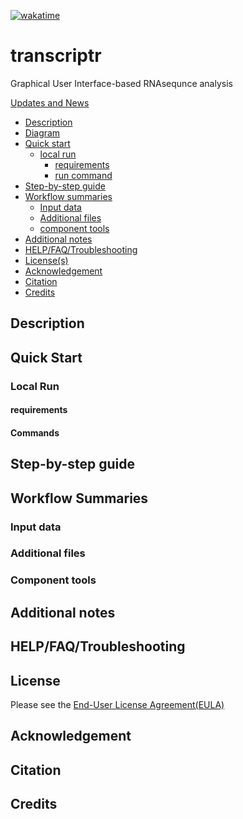 [![wakatime](https://wakatime.com/badge/user/fe95275f-909a-4147-a45d-624981173898/project/1d8c7d96-1ddf-4c37-a4ef-94fe552559a0.svg)](https://wakatime.com/badge/user/fe95275f-909a-4147-a45d-624981173898/project/1d8c7d96-1ddf-4c37-a4ef-94fe552559a0)

# transcriptr
Graphical User Interface-based RNAsequnce analysis

[Updates and News](https://hackmd.io/4eu2LGLVTzCiNQ1NxVwMaQ)

- [Description](#description)
- [Diagram](#diagram)
- [Quick start](#quick-starte)    
    - [local run](#local-run)
        - [requirements](#requirements)
        - [run command](#commands)
- [Step-by-step guide](#step-by-step-guide)
- [Workflow summaries](#workflow-summaries)
    - [Input data](#input-data)
    - [Additional files](#additional-files)
    - [component tools](#component-tools)
- [Additional notes](#additional-notes)
- [HELP/FAQ/Troubleshooting](#helpfaqtroubleshooting)
- [License(s)](#license)
- [Acknowledgement](#acknowledgement)
- [Citation](#citation)
- [Credits](#credits)

## Description

## Quick Start

### Local Run
#### requirements
#### Commands



## Step-by-step guide

## Workflow Summaries
### Input data
### Additional files
### Component tools

## Additional notes

## HELP/FAQ/Troubleshooting

## License
Please see the [End-User License Agreement(EULA)](https://www.eulatemplate.com/live.php?token=kDWSwzvdKMSapTW680BTmBo5cVYVcSPV )

## Acknowledgement

## Citation

## Credits
